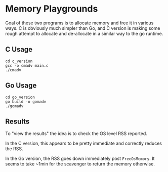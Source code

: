 # Memory Playgrounds

Goal of these two programs is to allocate memory and free it in various ways.
C is obviously much simpler than Go, and C version is making some rough attempt
to allocate and de-allocate in a similar way to the go runtime.

## C Usage
```
cd c_version
gcc -o cmadv main.c
./cmadv
```

## Go Usage
```
cd go_version
go build -o gomadv
./gomadv
```

## Results
To "view the results" the idea is to check the OS level RSS reported.

In the C version, this appears to be pretty immediate and correctly reduces the
RSS.

In the Go version, the RSS goes down immediately post `FreeOsMemory`.
It seems to take ~1min for the scavenger to return the memory otherwise.

